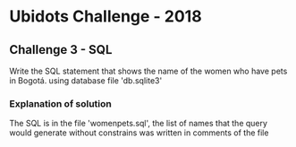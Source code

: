# Ubidots Challenge - 2018

## Challenge 3 - SQL

Write the SQL statement that shows the name of the women who have pets in Bogotá.
using database file 'db.sqlite3'


### Explanation of solution

The SQL is in the file 'womenpets.sql',
the list of names that the query would generate without constrains
was written in comments of the file
